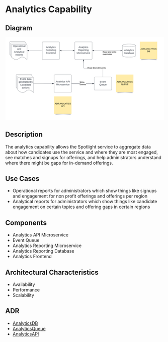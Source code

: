 # Analytics Capability

## Diagram
![AnalyticsCapability](../../assets/AnalyticsCapability.png)

## Description
The analytics capability allows the Spotlight service to aggregate data about how candidates use the service and where they are most engaged, see matches and signups for offerings, and help administrators understand where there might be gaps for in-demand offerings.

## Use Cases
- Operational reports for administrators which show things like signups and engagement for non profit offerings and offerings per region
- Analytical reports for administrators which show things like candidate engagement on certain topics and offering gaps in certain regions 

## Components
- Analytics API Microservice
- Event Queue
- Analytics Reporting Microservice
- Analytics Reporting Database
- Analytics Frontend

## Architectural Characteristics
- Availability
- Performance
- Scalability

## ADR
- [AnalyticsDB](../../ADRs/AnalyticsDB.md)
- [AnalyticsQueue](../../ADRs/AnalyticsQueue.md)
- [AnalyticsAPI](../../ADRs/AnalyticsAPI.md)
